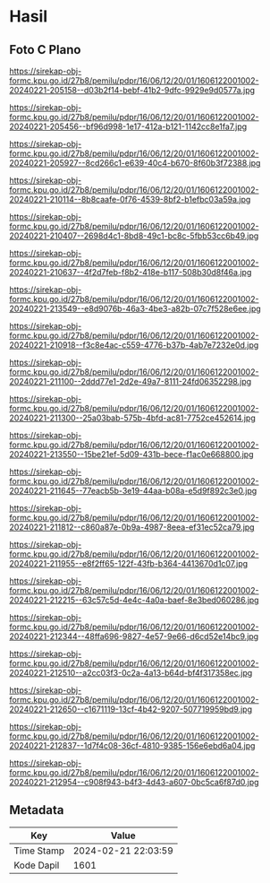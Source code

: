 # Hasil

## Foto C Plano

https://sirekap-obj-formc.kpu.go.id/27b8/pemilu/pdpr/16/06/12/20/01/1606122001002-20240221-205158--d03b2f14-bebf-41b2-9dfc-9929e9d0577a.jpg

https://sirekap-obj-formc.kpu.go.id/27b8/pemilu/pdpr/16/06/12/20/01/1606122001002-20240221-205456--bf96d998-1e17-412a-b121-1142cc8e1fa7.jpg

https://sirekap-obj-formc.kpu.go.id/27b8/pemilu/pdpr/16/06/12/20/01/1606122001002-20240221-205927--8cd266c1-e639-40c4-b670-8f60b3f72388.jpg

https://sirekap-obj-formc.kpu.go.id/27b8/pemilu/pdpr/16/06/12/20/01/1606122001002-20240221-210114--8b8caafe-0f76-4539-8bf2-b1efbc03a59a.jpg

https://sirekap-obj-formc.kpu.go.id/27b8/pemilu/pdpr/16/06/12/20/01/1606122001002-20240221-210407--2698d4c1-8bd8-49c1-bc8c-5fbb53cc6b49.jpg

https://sirekap-obj-formc.kpu.go.id/27b8/pemilu/pdpr/16/06/12/20/01/1606122001002-20240221-210637--4f2d7feb-f8b2-418e-b117-508b30d8f46a.jpg

https://sirekap-obj-formc.kpu.go.id/27b8/pemilu/pdpr/16/06/12/20/01/1606122001002-20240221-213549--e8d9076b-46a3-4be3-a82b-07c7f528e6ee.jpg

https://sirekap-obj-formc.kpu.go.id/27b8/pemilu/pdpr/16/06/12/20/01/1606122001002-20240221-210918--f3c8e4ac-c559-4776-b37b-4ab7e7232e0d.jpg

https://sirekap-obj-formc.kpu.go.id/27b8/pemilu/pdpr/16/06/12/20/01/1606122001002-20240221-211100--2ddd77e1-2d2e-49a7-8111-24fd06352298.jpg

https://sirekap-obj-formc.kpu.go.id/27b8/pemilu/pdpr/16/06/12/20/01/1606122001002-20240221-211300--25a03bab-575b-4bfd-ac81-7752ce452614.jpg

https://sirekap-obj-formc.kpu.go.id/27b8/pemilu/pdpr/16/06/12/20/01/1606122001002-20240221-213550--15be21ef-5d09-431b-bece-f1ac0e668800.jpg

https://sirekap-obj-formc.kpu.go.id/27b8/pemilu/pdpr/16/06/12/20/01/1606122001002-20240221-211645--77eacb5b-3e19-44aa-b08a-e5d9f892c3e0.jpg

https://sirekap-obj-formc.kpu.go.id/27b8/pemilu/pdpr/16/06/12/20/01/1606122001002-20240221-211812--c860a87e-0b9a-4987-8eea-ef31ec52ca79.jpg

https://sirekap-obj-formc.kpu.go.id/27b8/pemilu/pdpr/16/06/12/20/01/1606122001002-20240221-211955--e8f2ff65-122f-43fb-b364-4413670d1c07.jpg

https://sirekap-obj-formc.kpu.go.id/27b8/pemilu/pdpr/16/06/12/20/01/1606122001002-20240221-212215--63c57c5d-4e4c-4a0a-baef-8e3bed060286.jpg

https://sirekap-obj-formc.kpu.go.id/27b8/pemilu/pdpr/16/06/12/20/01/1606122001002-20240221-212344--48ffa696-9827-4e57-9e66-d6cd52e14bc9.jpg

https://sirekap-obj-formc.kpu.go.id/27b8/pemilu/pdpr/16/06/12/20/01/1606122001002-20240221-212510--a2cc03f3-0c2a-4a13-b64d-bf4f317358ec.jpg

https://sirekap-obj-formc.kpu.go.id/27b8/pemilu/pdpr/16/06/12/20/01/1606122001002-20240221-212650--c1671119-13cf-4b42-9207-507719959bd9.jpg

https://sirekap-obj-formc.kpu.go.id/27b8/pemilu/pdpr/16/06/12/20/01/1606122001002-20240221-212837--1d7f4c08-36cf-4810-9385-156e6ebd6a04.jpg

https://sirekap-obj-formc.kpu.go.id/27b8/pemilu/pdpr/16/06/12/20/01/1606122001002-20240221-212954--c908f943-b4f3-4d43-a607-0bc5ca6f87d0.jpg


## Metadata

| Key        | Value               |
| ---------- | ------------------- |
| Time Stamp | 2024-02-21 22:03:59 |
| Kode Dapil | 1601                |



